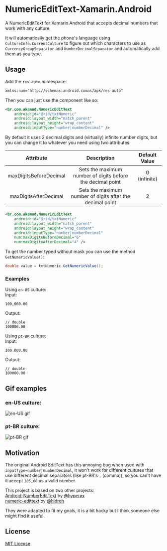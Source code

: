 # NumericEditText-Xamarin.Android
A NumericEditText for Xamarin.Android that accepts decimal numbers that work with any culture

It will automatically get the phone's language using `CultureInfo.CurrentCulture` to figure out which characters to use as `CurrencyGroupSeparator` and `NumberDecimalSeparator` and automatically add them as you type.

## Usage
Add the `res-auto` namespace:
```XML
xmlns:num="http://schemas.android.comas/apk/res-auto"
```

Then you can just use the component like so:
```XML
<br.com.akamud.NumericEditText 
	android:id="@+id/txtNumeric"
	android:layout_width="match_parent"
	android:layout_height="wrap_content"
	android:inputType="number|numberDecimal" />
```

By default it uses 2 decimal digits and (virtually) infinite number digits, but you can change it to whatever you need using two attributes:  

Attribute | Description | Default Value  
:----: | :-------: | :---------:  
maxDigitsBeforeDecimal | Sets the maximum number of digits before the decimal point | 0 (infinite)   
maxDigitsAfterDecimal | Sets the maximum number of digits after the decimal point | 2

```XML
<br.com.akamud.NumericEditText 
	android:id="@+id/txtNumeric"
	android:layout_width="match_parent"
	android:layout_height="wrap_content"
	android:inputType="number|numberDecimal"
	num:maxDigitsBeforeDecimal="6"
	num:maxDigitsAfterDecimal="4" />
```

To get the number typed without mask you can use the method `GetNumericValue()`:
```C#
double value = txtNumeric.GetNumericValue();
```

### Examples  
Using `en-US` culture:  
Input:
```
100,000.00
```
Output:
```
// double
100000.00
```

Using `pt-BR` culture:  
Input:
```
100.000,00
```
Output:
```
// double
100000.00
```

## Gif examples
### en-US culture:
![en-US gif](https://raw.githubusercontent.com/akamud/NumericEditText-Xamarin.Android/master/enus-sample.gif)

### pt-BR culture:
![pt-BR gif](https://raw.githubusercontent.com/akamud/NumericEditText-Xamarin.Android/master/ptbr-sample.gif)

## Motivation
The original Android EditText has this annoying bug when used with `inputType=number|numberDecimal`, it won't work for different cultures that use different decimal separators (like pt-BR's `,` (comma)), so you can't have it accept `105,60` as a valid number.

This project is based on two other projects:  
[Android-NumberEditText](https://github.com/hyperax/Android-NumberEditText) by [@hyperax](https://github.com/hyperax)  
[numeric-edittext](https://github.com/hidroh/numeric-edittext) by [@hidroh](https://github.com/hidroh)

They were adapted to fit my goals, it is a bit hacky but  I think someone else might find it useful.

## License
[MIT License](https://github.com/akamud/NumericEditText-Xamarin.Android/blob/master/LICENSE)
